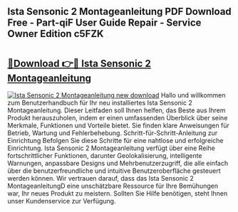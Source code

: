 ## Ista Sensonic 2 Montageanleitung PDF Download Free - Part-qiF User Guide Repair - Service Owner Edition c5FZK

# <h2><a href="http://df88adq.blite.top/?on=Ista+Sensonic+2+Montageanleitung">🔗Download 👉🔴 Ista Sensonic 2 Montageanleitung</a></h2>

[![Ista Sensonic 2 Montageanleitung new download](https://i.imgur.com/lujVjoI.png)](http://df88adq.blite.top/?on=Ista+Sensonic+2+Montageanleitung)
Hallo und willkommen zum Benutzerhandbuch für Ihr neu installiertes Ista Sensonic 2 Montageanleitung. Dieser Leitfaden soll Ihnen helfen, das Beste aus Ihrem Produkt herauszuholen, indem er einen umfassenden Überblick über seine Merkmale, Funktionen und Vorteile bietet. Sie finden klare Anweisungen für Betrieb, Wartung und Fehlerbehebung. Schritt-für-Schritt-Anleitung zur Einrichtung Befolgen Sie diese Schritte für eine nahtlose und erfolgreiche Einrichtung. Ista Sensonic 2 Montageanleitung verfügt über eine Reihe fortschrittlicher Funktionen, darunter Geolokalisierung, intelligente Warnungen, anpassbare Designs und Mehrbenutzerzugriff, die alle einfach über die benutzerfreundliche und intuitive Benutzeroberfläche gesteuert werden können. Wir vertrauen darauf, dass das Ista Sensonic 2 MontageanleitungD eine unschätzbare Ressource für Ihre Bemühungen war, Ihr neues Produkt zu meistern. Sollten Sie Hilfe benötigen, steht Ihnen unser Kundenservice zur Verfügung.
